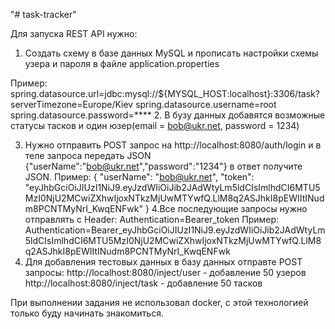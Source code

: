 "# task-tracker" 

Для запуска REST API нужно:
1. Создать схему в базе данных MySQL и прописать
настройки схемы узера и пароля в файле application.properties

Пример: 
spring.datasource.url=jdbc:mysql://${MYSQL_HOST:localhost}:3306/task?serverTimezone=Europe/Kiev
spring.datasource.username=root
spring.datasource.password=****
2. В бузу данных добавятся возможные статусы тасков и
один юзер(email = bob@ukr.net, password = 1234)

3. Нужно отправить POST запрос на 
http://localhost:8080/auth/login и в теле запроса
передать JSON {"userName":"bob@ukr.net","password":"1234"}
в ответ получите JSON. Пример:
{
  "userName": "bob@ukr.net",
  "token": "eyJhbGciOiJIUzI1NiJ9.eyJzdWIiOiJib2JAdWtyLm5ldCIsImlhdCI6MTU5MzI0NjU2MCwiZXhwIjoxNTkzMjUwMTYwfQ.LlM8q2ASJhkI8pEWIItINudm8PCNTMyNrI_KwqENFwk"
}
4.Все последующие запросы нужно отправлять с Header:
Authentication=Bearer_token
Пример:
Authentication=Bearer_eyJhbGciOiJIUzI1NiJ9.eyJzdWIiOiJib2JAdWtyLm5ldCIsImlhdCI6MTU5MzI0NjU2MCwiZXhwIjoxNTkzMjUwMTYwfQ.LlM8q2ASJhkI8pEWIItINudm8PCNTMyNrI_KwqENFwk
5. Для добавления тестовых данных в базу данных отправте POST запросы:
http://localhost:8080/inject/user - добавление 50 узеров
http://localhost:8080/inject/task - добавление 50 тасков

При выполнении задания не использовал docker, с этой технологией только
буду начинать знакомиться.